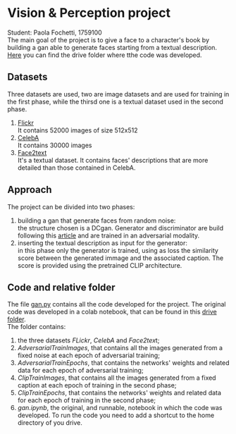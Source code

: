 # Vision & Perception project
Student: Paola Fochetti, 1759100 \
The main goal of the project is to give a face to a character's book by building a gan able to generate faces starting from a textual description. \
[Here](https://drive.google.com/drive/folders/1w2ErKRgulfJaPdxAECsFwf1IOHyd0qNn?usp=share_link) you can find the drive folder where tthe code was developed.

## Datasets
Three datasets are used, two are image datasets and are used for training in the first phase, while the thirsd one is a textual dataset used in the second phase.
1. [Flickr](https://www.kaggle.com/datasets/arnaud58/flickrfaceshq-dataset-ffhq) \
It contains 52000 images of size 512x512
2. [CelebA](https://drive.google.com/drive/folders/1YRRaC3LWLHorVhFNJPzVqLrUlA10eLEJ) \
It contains 30000 images
3. [Face2text](https://zenodo.org/record/6583553/files/face2text_v2.0.zip?download=1) \
It's a textual dataset. It contains faces' descriptions that are more detailed than those contained in CelebA.

## Approach
The project can be divided into two phases:
1. building a gan that generate faces from random noise: \
the structure chosen is a DCgan. Generator and discriminator are build following this [article](https://arxiv.org/pdf/1511.06434.pdf) and are trained in an adversarial modality. 
2. inserting the textual description as input for the generator:\
in this phase only the generator is trained, using as loss the similarity score between the generated immage and the associated caption. The score is provided using the pretrained CLIP architecture.

## Code and relative folder
The file [gan.py](https://github.com/PaolaFoc/Vision-Perception-project/blob/main/gan.py) contains all the code developed for the project. 
The original code was developed in a colab notebook, that can be found in this [drive folder](https://drive.google.com/drive/folders/1w2ErKRgulfJaPdxAECsFwf1IOHyd0qNn?usp=share_link).\
The folder contains:
1. the three datasets *FLickr*, *CelebA* and *Face2tex*t;
2. *AdversarialTrainImages*, that contains all the images generated from a fixed noise at each epoch of adversarial training;
3. *AdversarialTrainEpochs*, that contains the networks' weights and related data for each epoch of adversarial training;
4. *ClipTrainImages*, that contains all the images generated from a fixed caption at each epoch of training in the second phase;
5. *ClipTrainEpochs*, that contains the networks' weights and related data for each epoch of training in the second phase;
6. *gan.ipynb*, the original, and runnable, notebook in which the code was developed. To run the code you need to add a shortcut to the home directory of you drive.
